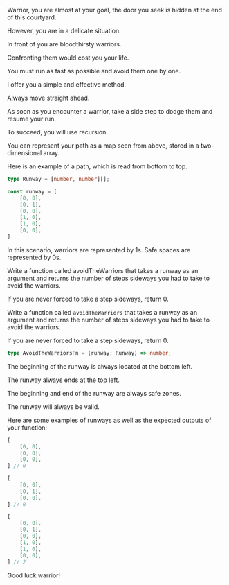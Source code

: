 Warrior, you are almost at your goal, the door you seek is hidden at the end of this courtyard.

However, you are in a delicate situation.

In front of you are bloodthirsty warriors.

Confronting them would cost you your life.

You must run as fast as possible and avoid them one by one.

I offer you a simple and effective method.

Always move straight ahead.

As soon as you encounter a warrior, take a side step to dodge them and resume your run.

To succeed, you will use recursion.

You can represent your path as a map seen from above, stored in a two-dimensional array.

Here is an example of a path, which is read from bottom to top.

```typescript
type Runway = [number, number][];
```

```typescript
const runway = [
    [0, 0],
    [0, 1],
    [0, 0],
    [1, 0],
    [1, 0],
    [0, 0],
]
```

In this scenario, warriors are represented by 1s.
Safe spaces are represented by 0s.

Write a function called avoidTheWarriors that takes a runway as an argument and returns the number of steps sideways you had to take to avoid the warriors.

If you are never forced to take a step sideways, return 0.

Write a function called `avoidTheWarriors` that takes a runway as an argument and returns the number of steps sideways you had to take to avoid the warriors.

If you are never forced to take a step sideways, return 0.

```typescript
type AvoidTheWarriorsFn = (runway: Runway) => number;
```

The beginning of the runway is always located at the bottom left.

The runway always ends at the top left.

The beginning and end of the runway are always safe zones.

The runway will always be valid.

Here are some examples of runways as well as the expected outputs of your function:

```typescript
[
    [0, 0],
    [0, 0],
    [0, 0],
] // 0

[
    [0, 0],
    [0, 1],
    [0, 0],
] // 0

[
    [0, 0],
    [0, 1],
    [0, 0],
    [1, 0],
    [1, 0],
    [0, 0],
] // 2
```

Good luck warrior!
